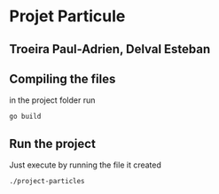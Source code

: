 # Projet Particule

## Troeira Paul-Adrien, Delval Esteban

## 

## Compiling the files

in the project folder run

```
go build
```

## Run the project

Just execute by running the file it created

```
./project-particles
```
